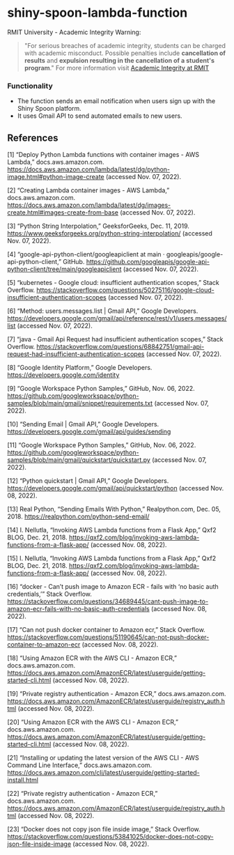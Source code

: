 # shiny-spoon-lambda-function

RMIT University - Academic Integrity Warning:
> "For serious breaches of academic integrity, students can be charged with academic misconduct. Possible penalties include **cancellation of results** and **expulsion resulting in the cancellation of a student's program**."
For more information visit [Academic Integrity at RMIT](https://www.rmit.edu.au/students/my-course/assessment-results/academic-integrity)

### Functionality

- The function sends an email notification when users sign up with the Shiny Spoon platform. 
- It uses Gmail API to send automated emails to new users.

## References

[1] “Deploy Python Lambda functions with container images - AWS Lambda,” docs.aws.amazon.com. https://docs.aws.amazon.com/lambda/latest/dg/python-image.html#python-image-create (accessed Nov. 07, 2022).
‌

[2] “Creating Lambda container images - AWS Lambda,” docs.aws.amazon.com. https://docs.aws.amazon.com/lambda/latest/dg/images-create.html#images-create-from-base (accessed Nov. 07, 2022).
‌

[3] “Python String Interpolation,” GeeksforGeeks, Dec. 11, 2019. https://www.geeksforgeeks.org/python-string-interpolation/ (accessed Nov. 07, 2022).
‌

[4] “google-api-python-client/googleapiclient at main · googleapis/google-api-python-client,” GitHub. https://github.com/googleapis/google-api-python-client/tree/main/googleapiclient (accessed Nov. 07, 2022).
‌

[5] “kubernetes - Google cloud: insufficient authentication scopes,” Stack Overflow. https://stackoverflow.com/questions/50275116/google-cloud-insufficient-authentication-scopes (accessed Nov. 07, 2022).
‌

[6] “Method: users.messages.list | Gmail API,” Google Developers. https://developers.google.com/gmail/api/reference/rest/v1/users.messages/list (accessed Nov. 07, 2022).
‌

[7] “java - Gmail Api Request had insufficient authentication scopes,” Stack Overflow. https://stackoverflow.com/questions/68842751/gmail-api-request-had-insufficient-authentication-scopes (accessed Nov. 07, 2022).
‌

[8] “Google Identity Platform,” Google Developers. https://developers.google.com/identity
‌

[9] “Google Workspace Python Samples,” GitHub, Nov. 06, 2022. https://github.com/googleworkspace/python-samples/blob/main/gmail/snippet/requirements.txt (accessed Nov. 07, 2022).
‌

[10] “Sending Email | Gmail API,” Google Developers. https://developers.google.com/gmail/api/guides/sending
‌

[11] “Google Workspace Python Samples,” GitHub, Nov. 06, 2022. https://github.com/googleworkspace/python-samples/blob/main/gmail/quickstart/quickstart.py (accessed Nov. 07, 2022).
‌

[12] “Python quickstart | Gmail API,” Google Developers. https://developers.google.com/gmail/api/quickstart/python (accessed Nov. 08, 2022).
‌

[13] Real Python, “Sending Emails With Python,” Realpython.com, Dec. 05, 2018. https://realpython.com/python-send-email/
‌

[14] I. Nellutla, “Invoking AWS Lambda functions from a Flask App,” Qxf2 BLOG, Dec. 21, 2018. https://qxf2.com/blog/invoking-aws-lambda-functions-from-a-flask-app/ (accessed Nov. 08, 2022).
‌

[15] I. Nellutla, “Invoking AWS Lambda functions from a Flask App,” Qxf2 BLOG, Dec. 21, 2018. https://qxf2.com/blog/invoking-aws-lambda-functions-from-a-flask-app/ (accessed Nov. 08, 2022).
‌

[16] “docker - Can’t push image to Amazon ECR - fails with ‘no basic auth credentials,’” Stack Overflow. https://stackoverflow.com/questions/34689445/cant-push-image-to-amazon-ecr-fails-with-no-basic-auth-credentials (accessed Nov. 08, 2022).
‌

[17] “Can not push docker container to Amazon ecr,” Stack Overflow. https://stackoverflow.com/questions/51190645/can-not-push-docker-container-to-amazon-ecr (accessed Nov. 08, 2022).
‌

[18] “Using Amazon ECR with the AWS CLI - Amazon ECR,” docs.aws.amazon.com. https://docs.aws.amazon.com/AmazonECR/latest/userguide/getting-started-cli.html (accessed Nov. 08, 2022).
‌

[19] “Private registry authentication - Amazon ECR,” docs.aws.amazon.com. https://docs.aws.amazon.com/AmazonECR/latest/userguide/registry_auth.html (accessed Nov. 08, 2022).
‌

[20] “Using Amazon ECR with the AWS CLI - Amazon ECR,” docs.aws.amazon.com. https://docs.aws.amazon.com/AmazonECR/latest/userguide/getting-started-cli.html (accessed Nov. 08, 2022).
‌

[21] “Installing or updating the latest version of the AWS CLI - AWS Command Line Interface,” docs.aws.amazon.com. https://docs.aws.amazon.com/cli/latest/userguide/getting-started-install.html
‌

[22] “Private registry authentication - Amazon ECR,” docs.aws.amazon.com. https://docs.aws.amazon.com/AmazonECR/latest/userguide/registry_auth.html (accessed Nov. 08, 2022).
‌

[23] “Docker does not copy json file inside image,” Stack Overflow. https://stackoverflow.com/questions/53841025/docker-does-not-copy-json-file-inside-image (accessed Nov. 08, 2022).
‌